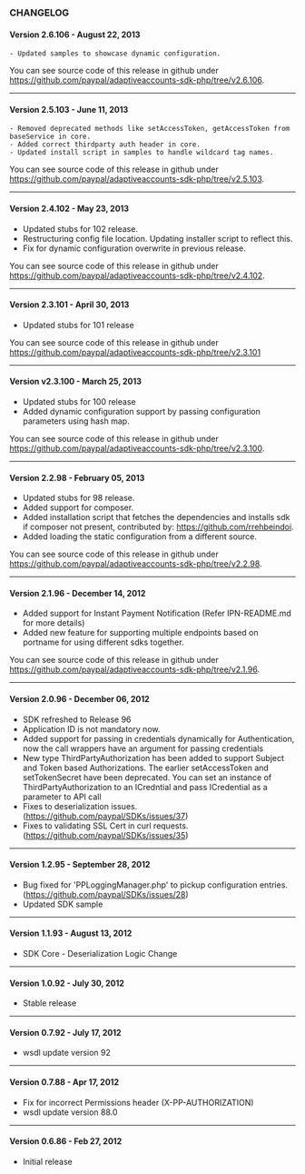 ### CHANGELOG

#### Version 2.6.106 - August 22, 2013
 
	- Updated samples to showcase dynamic configuration. 
	
You can see source code of this release in github under https://github.com/paypal/adaptiveaccounts-sdk-php/tree/v2.6.106.

--------------------------------------------------------------------------------------------------

#### Version 2.5.103 - June 11, 2013
 
	- Removed deprecated methods like setAccessToken, getAccessToken from baseService in core.
    - Added correct thirdparty auth header in core.
	- Updated install script in samples to handle wildcard tag names. 
	
You can see source code of this release in github under https://github.com/paypal/adaptiveaccounts-sdk-php/tree/v2.5.103.

--------------------------------------------------------------------------------------------------

#### Version 2.4.102 - May 23, 2013
 
   - Updated stubs for 102 release.
   - Restructuring config file location. Updating installer script to reflect this.
   - Fix for dynamic configuration overwrite in previous release.
	
You can see source code of this release in github under https://github.com/paypal/adaptiveaccounts-sdk-php/tree/v2.4.102.

--------------------------------------------------------------------------------------------------
 
#### Version 2.3.101 - April 30, 2013

   - Updated stubs for 101 release

You can see source code of this release in github under https://github.com/paypal/adaptiveaccounts-sdk-php/tree/v2.3.101

--------------------------------------------------------------------------------------------------

#### Version v2.3.100 - March 25, 2013
 
   - Updated stubs for 100 release
   - Added dynamic configuration support by passing configuration parameters using hash map.
	
You can see source code of this release in github under https://github.com/paypal/adaptiveaccounts-sdk-php/tree/v2.3.100.

--------------------------------------------------------------------------------------------------

#### Version 2.2.98 - February 05, 2013
 
   - Updated stubs for 98 release.
   - Added support for composer.
   - Added installation script that fetches the dependencies and installs sdk if composer not present, contributed by: https://github.com/rrehbeindoi.
   - Added loading the static configuration from a different source.
	
You can see source code of this release in github under https://github.com/paypal/adaptiveaccounts-sdk-php/tree/v2.2.98.

--------------------------------------------------------------------------------------------------

#### Version 2.1.96 - December 14, 2012
 
   - Added support for Instant Payment Notification (Refer IPN-README.md for more details)
   - Added new feature for supporting multiple endpoints based on portname for using different sdks together.
	
You can see source code of this release in github under https://github.com/paypal/adaptiveaccounts-sdk-php/tree/v2.1.96.

--------------------------------------------------------------------------------------------------

#### Version 2.0.96 - December 06, 2012
 
   - SDK refreshed to Release 96
   - Application ID is not mandatory now.
   - Added support for passing in credentials dynamically for Authentication, now the call 
     wrappers have an argument for passing credentials
   - New type ThirdPartyAuthorization has been added to support Subject and Token based Authorizations. The earlier
     setAccessToken and setTokenSecret have been deprecated. You can set an instance of ThirdPartyAuthorization to an 
     ICredntial and pass ICredential as a parameter to  API call
   - Fixes to deserialization issues.(https://github.com/paypal/SDKs/issues/37) 
   - Fixes to validating SSL Cert in curl requests.(https://github.com/paypal/SDKs/issues/35) 
   
------------------------------------------------------------------------------------------------------------------------

#### Version 1.2.95 - September 28, 2012
 
   - Bug fixed for 'PPLoggingManager.php' to pickup configuration entries.(https://github.com/paypal/SDKs/issues/28)
   - Updated SDK sample
	
--------------------------------------------------------------------------------------------------

#### Version 1.1.93 - August 13, 2012
 
   - SDK Core - Deserialization Logic Change

--------------------------------------------------------------------------------------------------

#### Version 1.0.92 - July 30, 2012
 
   - Stable release
 
-------------------------------------------------------------------------------------------------
#### Version 0.7.92 - July 17, 2012 

   - wsdl update version 92
    
------------------------------------------

#### Version 0.7.88 - Apr 17, 2012

   - Fix for incorrect Permissions header (X-PP-AUTHORIZATION)
   - wsdl update version 88.0

-----------------------------------------------------------------------------------------

#### Version 0.6.86 - Feb 27, 2012

   - Initial release